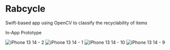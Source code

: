 # Rabcycle
Swift-based app using OpenCV to classify the recyclability of items

In-App Prototype 

![iPhone 13   14 - 2](https://github.com/user-attachments/assets/40c9dd76-d7c1-4d4f-b430-9faf87864a06) ![iPhone 13   14 - 1](https://github.com/user-attachments/assets/73f16a32-9ddf-4aa8-a8af-f95305cb9765) ![iPhone 13   14 - 10](https://github.com/user-attachments/assets/457b97ae-3e0f-4937-bd94-688de63c75b1) ![iPhone 13   14 - 9](https://github.com/user-attachments/assets/a15d4eae-b008-4d02-825f-0ecc9322c569)



